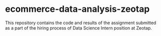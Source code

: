 # ecommerce-data-analysis-zeotap
This repository contains the code and results of the assignment submitted as a part of the hiring process of Data Science Intern position at Zeotap. 
